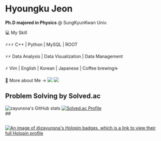 # Hyoungku Jeon
**Ph.D majored in Physics** @ SungKyunKwan Univ.

💻 My Skill

⚡⚡⚡ C++ | Python | MySQL | ROOT

⚡⚡ Data Analysis | Data Visualization | Data Management

⚡ Vim | English | Korean | Japanese | Coffee brewing☕

👋 More about Me -> <a href="https://www.linkedin.com/in/hyoungku-jeon-479975247/" target="_blank"><img src="https://img.shields.io/badge/-LinkedIn-blue?style=flat-square&logo=LinkedIn&logoColor=#0A66C2"/></a>
<a href="https://zayunsna.github.io/" target="_blank"><img src="https://img.shields.io/badge/-Blog-blue?style=flat-square&logo=GitHub&logoColor=#181717"/></a>




## Problem Solving by Solved.ac
![zayunsna's GitHub stats](https://github-readme-stats.vercel.app/api?username=zayunsna&show_icons=true&theme=radical)
[![Solved.ac Profile](http://mazassumnida.wtf/api/v2/generate_badge?boj=zayunsna)](https://solved.ac/zayunsna/)<br>
##<!--![zayunsna's github stats](https://github-readme-stats.vercel.app/api?username=zayunsna&show_icons=true)-->

## 
[![An image of @zayunsna's Holopin badges, which is a link to view their full Holopin profile](https://holopin.me/zayunsna)](https://holopin.io/@zayunsna)


